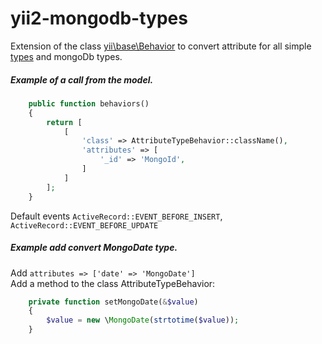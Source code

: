 # yii2-mongodb-types
Extension of the class [yii\base\Behavior](https://github.com/yiisoft/yii2/blob/master/framework/base/Behavior.php) to convert attribute for all simple [types](https://github.com/yiisoft/yii2/blob/master/framework/base/Behavior.php) and mongoDb types.
##### Example of a call from the model.
```php
    public function behaviors()
    {
        return [
            [
                'class' => AttributeTypeBehavior::className(),
                'attributes' => [
                    '_id' => 'MongoId',
                ]
            ]
        ];
    }
```  
Default events `ActiveRecord::EVENT_BEFORE_INSERT`, `ActiveRecord::EVENT_BEFORE_UPDATE`   
##### Example add convert MongoDate type.
Add `attributes => ['date' => 'MongoDate']`  
Add a method to the class AttributeTypeBehavior:
```php
    private function setMongoDate(&$value)
    {
        $value = new \MongoDate(strtotime($value));
    }
```
